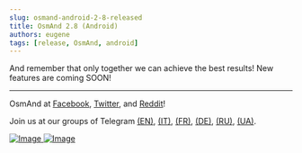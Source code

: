 ```yaml
---
slug: osmand-android-2-8-released
title: OsmAnd 2.8 (Android)
authors: eugene
tags: [release, OsmAnd, android]
---
```




And remember that only together we can achieve the best results!
New features are coming SOON!

____________________________ 

<p>OsmAnd at <a href="https://www.facebook.com/osmandapp/">Facebook</a>, <a href="https://www.twitter.com/osmandapp/">Twitter</a>, and <a href="https://www.reddit.com/r/OsmAnd/">Reddit</a>!</p>
 <p>Join us at our groups of Telegram <a href="https://t.me/OsmAndMaps">(EN)</a>, <a href="https://t.me/itosmand">(IT)</a>,  <a href="https://t.me/frosmand">(FR)</a>, <a href="https://t.me/deosmand">(DE)</a>, <a href="https://t.me/ruosmand">(RU)</a>, <a href="https://t.me/uaosmand">(UA)</a>.</p>


<a href="https://play.google.com/store/apps/details?id=net.osmand">
  <img src="http://osmand.net/images/badge_store_google_play.png" alt="Image" />
</a>

<a href="https://www.amazon.com/OsmAnd-Maps-Navigation/dp/B00D0SA8I8">
<img src="http://osmand.net/images/amazon-apps-store.png" alt="Image" />
</a>